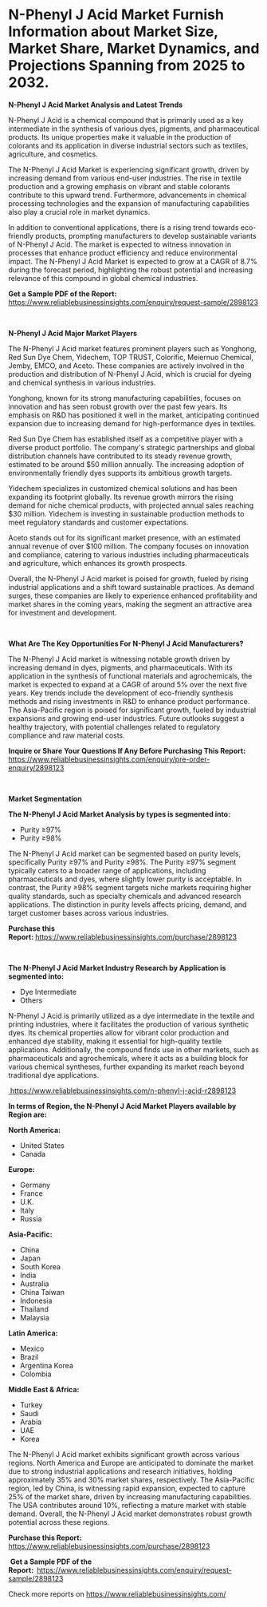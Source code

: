 <p><h1>N-Phenyl J Acid Market Furnish Information about Market Size, Market Share, Market Dynamics, and Projections Spanning from 2025 to 2032.</h1></p><p><strong>N-Phenyl J Acid Market Analysis and Latest Trends</strong></p>
<p><p>N-Phenyl J Acid is a chemical compound that is primarily used as a key intermediate in the synthesis of various dyes, pigments, and pharmaceutical products. Its unique properties make it valuable in the production of colorants and its application in diverse industrial sectors such as textiles, agriculture, and cosmetics.</p><p>The N-Phenyl J Acid Market is experiencing significant growth, driven by increasing demand from various end-user industries. The rise in textile production and a growing emphasis on vibrant and stable colorants contribute to this upward trend. Furthermore, advancements in chemical processing technologies and the expansion of manufacturing capabilities also play a crucial role in market dynamics.</p><p>In addition to conventional applications, there is a rising trend towards eco-friendly products, prompting manufacturers to develop sustainable variants of N-Phenyl J Acid. The market is expected to witness innovation in processes that enhance product efficiency and reduce environmental impact. The N-Phenyl J Acid Market is expected to grow at a CAGR of 8.7% during the forecast period, highlighting the robust potential and increasing relevance of this compound in global chemical industries.</p></p>
<p><strong>Get a Sample PDF of the Report:&nbsp;</strong> <a href="https://www.reliablebusinessinsights.com/enquiry/request-sample/2898123?utm_campaign=2296&utm_medium=2&utm_source=Github&utm_content=ia&utm_term=15032025&utm_id=n-phenyl-j-acid">https://www.reliablebusinessinsights.com/enquiry/request-sample/2898123</a></p>
<p>&nbsp;</p>
<p><strong>N-Phenyl J Acid Major Market Players</strong></p>
<p><p>The N-Phenyl J Acid market features prominent players such as Yonghong, Red Sun Dye Chem, Yidechem, TOP TRUST, Colorific, Meiernuo Chemical, Jemby, EMCO, and Aceto. These companies are actively involved in the production and distribution of N-Phenyl J Acid, which is crucial for dyeing and chemical synthesis in various industries.</p><p>Yonghong, known for its strong manufacturing capabilities, focuses on innovation and has seen robust growth over the past few years. Its emphasis on R&D has positioned it well in the market, anticipating continued expansion due to increasing demand for high-performance dyes in textiles.</p><p>Red Sun Dye Chem has established itself as a competitive player with a diverse product portfolio. The company's strategic partnerships and global distribution channels have contributed to its steady revenue growth, estimated to be around $50 million annually. The increasing adoption of environmentally friendly dyes supports its ambitious growth targets.</p><p>Yidechem specializes in customized chemical solutions and has been expanding its footprint globally. Its revenue growth mirrors the rising demand for niche chemical products, with projected annual sales reaching $30 million. Yidechem is investing in sustainable production methods to meet regulatory standards and customer expectations.</p><p>Aceto stands out for its significant market presence, with an estimated annual revenue of over $100 million. The company focuses on innovation and compliance, catering to various industries including pharmaceuticals and agriculture, which enhances its growth prospects.</p><p>Overall, the N-Phenyl J Acid market is poised for growth, fueled by rising industrial applications and a shift toward sustainable practices. As demand surges, these companies are likely to experience enhanced profitability and market shares in the coming years, making the segment an attractive area for investment and development.</p></p>
<p>&nbsp;</p>
<p><strong>What Are The Key Opportunities For N-Phenyl J Acid Manufacturers?</strong></p>
<p><p>The N-Phenyl J Acid market is witnessing notable growth driven by increasing demand in dyes, pigments, and pharmaceuticals. With its application in the synthesis of functional materials and agrochemicals, the market is expected to expand at a CAGR of around 5% over the next five years. Key trends include the development of eco-friendly synthesis methods and rising investments in R&D to enhance product performance. The Asia-Pacific region is poised for significant growth, fueled by industrial expansions and growing end-user industries. Future outlooks suggest a healthy trajectory, with potential challenges related to regulatory compliance and raw material costs.</p></p>
<p><strong>Inquire or Share Your Questions If Any Before Purchasing This Report:</strong> <a href="https://www.reliablebusinessinsights.com/enquiry/pre-order-enquiry/2898123?utm_campaign=2296&utm_medium=2&utm_source=Github&utm_content=ia&utm_term=15032025&utm_id=n-phenyl-j-acid">https://www.reliablebusinessinsights.com/enquiry/pre-order-enquiry/2898123</a></p>
<p>&nbsp;</p>
<p><strong>Market Segmentation</strong></p>
<p><strong>The N-Phenyl J Acid Market Analysis by types is segmented into:</strong></p>
<p><ul><li>Purity ≥97%</li><li>Purity ≥98%</li></ul></p>
<p><p>The N-Phenyl J Acid market can be segmented based on purity levels, specifically Purity ≥97% and Purity ≥98%. The Purity ≥97% segment typically caters to a broader range of applications, including pharmaceuticals and dyes, where slightly lower purity is acceptable. In contrast, the Purity ≥98% segment targets niche markets requiring higher quality standards, such as specialty chemicals and advanced research applications. The distinction in purity levels affects pricing, demand, and target customer bases across various industries.</p></p>
<p><strong>Purchase this Report:&nbsp;</strong><a href="https://www.reliablebusinessinsights.com/purchase/2898123?utm_campaign=2296&utm_medium=2&utm_source=Github&utm_content=ia&utm_term=15032025&utm_id=n-phenyl-j-acid">https://www.reliablebusinessinsights.com/purchase/2898123</a></p>
<p>&nbsp;</p>
<p><strong>The N-Phenyl J Acid Market Industry Research by Application is segmented into:</strong></p>
<p><ul><li>Dye Intermediate</li><li>Others</li></ul></p>
<p><p>N-Phenyl J Acid is primarily utilized as a dye intermediate in the textile and printing industries, where it facilitates the production of various synthetic dyes. Its chemical properties allow for vibrant color production and enhanced dye stability, making it essential for high-quality textile applications. Additionally, the compound finds use in other markets, such as pharmaceuticals and agrochemicals, where it acts as a building block for various chemical syntheses, further expanding its market reach beyond traditional dye applications.</p></p>
<p><a href="https://www.reliablebusinessinsights.com/n-phenyl-j-acid-r2898123?utm_campaign=2296&utm_medium=2&utm_source=Github&utm_content=ia&utm_term=15032025&utm_id=n-phenyl-j-acid">&nbsp;https://www.reliablebusinessinsights.com/n-phenyl-j-acid-r2898123</a></p>
<p><strong>In terms of Region, the N-Phenyl J Acid Market Players available by Region are:</strong></p>
<p>
    <p> <strong> North America: </strong>
        <ul>
            <li>United States</li>
            <li>Canada</li>
        </ul>
        </p> 
    <p> <strong> Europe: </strong>
        <ul>
            <li>Germany</li>
            <li>France</li>
            <li>U.K.</li>
            <li>Italy</li>
            <li>Russia</li>
        </ul>
        </p> 
    <p> <strong> Asia-Pacific: </strong>
        <ul>
            <li>China</li>
            <li>Japan</li>
            <li>South Korea</li>
            <li>India</li>
            <li>Australia</li>
            <li>China Taiwan</li>
            <li>Indonesia</li>
            <li>Thailand</li>
            <li>Malaysia</li>
        </ul>
        </p> 
    <p> <strong> Latin America: </strong>
        <ul>
            <li>Mexico</li>
            <li>Brazil</li>
            <li>Argentina Korea</li>
            <li>Colombia</li>
        </ul>
        </p> 
    <p> <strong> Middle East & Africa: </strong>
        <ul>
            <li>Turkey</li>
            <li>Saudi</li>
            <li>Arabia</li>
            <li>UAE</li>
            <li>Korea</li>
        </ul>
    </p>
    </p>
<p><p>The N-Phenyl J Acid market exhibits significant growth across various regions. North America and Europe are anticipated to dominate the market due to strong industrial applications and research initiatives, holding approximately 35% and 30% market shares, respectively. The Asia-Pacific region, led by China, is witnessing rapid expansion, expected to capture 25% of the market share, driven by increasing manufacturing capabilities. The USA contributes around 10%, reflecting a mature market with stable demand. Overall, the N-Phenyl J Acid market demonstrates robust growth potential across these regions.</p></p>
<p><strong>Purchase this Report: </strong><a href="https://www.reliablebusinessinsights.com/purchase/2898123?utm_campaign=2296&utm_medium=2&utm_source=Github&utm_content=ia&utm_term=15032025&utm_id=n-phenyl-j-acid">https://www.reliablebusinessinsights.com/purchase/2898123</a></p>
<p>&nbsp;<strong>Get a Sample PDF of the Report:&nbsp;&nbsp;</strong><a href="https://www.reliablebusinessinsights.com/enquiry/request-sample/2898123?utm_campaign=2296&utm_medium=2&utm_source=Github&utm_content=ia&utm_term=15032025&utm_id=n-phenyl-j-acid">https://www.reliablebusinessinsights.com/enquiry/request-sample/2898123</a></p>
<p><strong></strong></p>
<p>Check more reports on <a href="https://www.reliablebusinessinsights.com/?utm_campaign=2296&utm_medium=2&utm_source=Github&utm_content=ia&utm_term=15032025&utm_id=n-phenyl-j-acid">https://www.reliablebusinessinsights.com/</a></p>